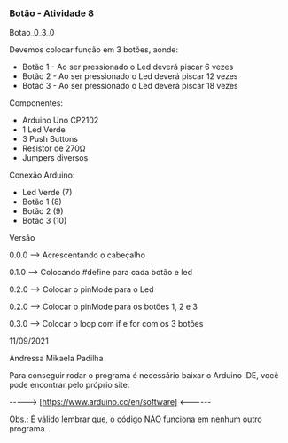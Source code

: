 ### Botão - Atividade 8 

Botao_0_3_0

   Devemos colocar função em 3 botões, aonde:
   - Botão 1 - Ao ser pressionado o Led deverá piscar 6 vezes
   - Botão 2 - Ao ser pressionado o Led deverá piscar 12 vezes
   - Botão 3 - Ao ser pressionado o Led deverá piscar 18 vezes

   Componentes:

   - Arduino Uno CP2102
   - 1 Led Verde
   - 3 Push Buttons
   - Resistor de 270Ω
   - Jumpers diversos

   Conexão Arduino:

   - Led Verde (7)  
   - Botão 1   (8)  
   - Botão 2   (9)  
   - Botão 3   (10) 

   Versão

   0.0.0 --> Acrescentando o cabeçalho
   
   0.1.0 --> Colocando #define para cada botão e led
   
   0.2.0 --> Colocar o pinMode para o Led
   
   0.2.0 --> Colocar o pinMode para os botões 1, 2 e 3

   0.3.0 --> Colocar o loop com if e for com os 3 botões


   11/09/2021
   
   Andressa Mikaela Padilha


Para conseguir rodar o programa é necessário baixar o Arduino IDE, você pode encontrar pelo próprio site.

-----> [https://www.arduino.cc/en/software] <------

Obs.: É válido lembrar que, o código NÃO funciona em nenhum outro programa.
